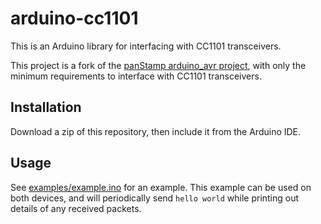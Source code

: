 arduino-cc1101
==============

This is an Arduino library for interfacing with CC1101 transceivers.

This project is a fork of the [panStamp arduino_avr project][1], with
only the minimum requirements to interface with CC1101 transceivers.

[1]: https://github.com/panStamp/arduino_avr "panStamp arduino_avr"


Installation
------------

Download a zip of this repository, then include it from the Arduino IDE.


Usage
-----

See [examples/example.ino](examples/example/example.ino) for an example. This example can be used on both devices, and will periodically send `hello world` while printing out details of any received packets.
